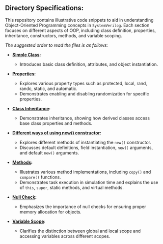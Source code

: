 ## Directory Specifications:

This repository contains illustrative code snippets to aid in understanding Object-Oriented Programming concepts in `SystemVerilog`. Each section focuses on different aspects of OOP, including class definition, properties, inheritance, constructors, methods, and variable scoping.

*The suggested order to read the files is as follows:*

- **[Simple Class](simple_class.sv):**
  - Introduces basic class definition, attributes, and object instantiation.

- **[Properties](properties):**
  - Explores various property types such as protected, local, rand, randc, static, and automatic.
  - Demonstrates enabling and disabling randomization for specific properties.

- **[Class Inheritance](class_inheritance.sv):**
  - Demonstrates inheritance, showing how derived classes access base class properties and methods.
 
- **[Different ways of using new() constructor](different_new.sv):**
  - Explores different methods of instantiating the `new()` constructor.
  - Discusses default definitions, field instantiation, `new()` arguments, and default `new()` arguments.
    
- **[Methods](methods):**
  - Illustrates various method implementations, including `copy()` and `compare()` functions.
  - Demonstrates task execution in simulation time and explains the use of `this`, `super`, static methods, and virtual methods.

- **[Null Check](null_check.sv):**
  - Emphasizes the importance of null checks for ensuring proper memory allocation for objects.

- **[Variable Scope](variable_scope.sv):**
  - Clarifies the distinction between global and local scope and accessing variables across different scopes.
